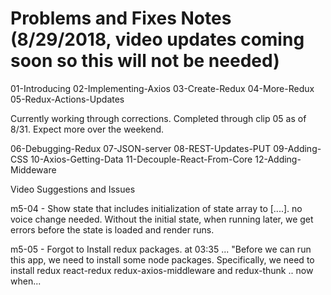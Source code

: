 # Problems and Fixes Notes (8/29/2018, video updates coming soon so this will not be needed)

01-Introducing
02-Implementing-Axios
03-Create-Redux
04-More-Redux
05-Redux-Actions-Updates

Currently working through corrections. Completed through clip 05 as of 8/31.  Expect more over the weekend.

06-Debugging-Redux
07-JSON-server
08-REST-Updates-PUT
09-Adding-CSS
10-Axios-Getting-Data
11-Decouple-React-From-Core
12-Adding-Middeware

Video Suggestions and Issues

m5-04 - Show state that includes initialization of state array to [....]. no voice change needed.  Without the initial state, when running later, we get errors before the state is loaded and render runs.

m5-05 - Forgot to Install redux packages.  at 03:35 ... "Before we can run this app, we need to install some node packages. Specifically, we need to install redux react-redux redux-axios-middleware and redux-thunk .. now when...